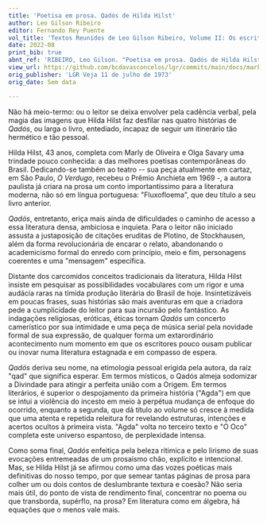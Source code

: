```yaml
---
title: 'Poetisa em prosa. Qadós de Hilda Hilst'
author: Leo Gilson Ribeiro
editor: Fernando Rey Puente
vol_title: 'Textos Reunidos de Leo Gilson Ribeiro, Volume II: Os escritores aquém e além da literatura: Guimarães Rosa, Clarice Lispector e Hilda Hilst'
date: 2022-08
print_bib: true
abnt_ref: 'RIBEIRO, Leo Gilson. "Poetisa em prosa. Qadós de Hilda Hilst". In PUENTE, Fernando Rey (org.) <em>Textos Reunidos de Leo Gilson Ribeiro, Volume 2: Os escritores aquém e além da literatura: Guimarães Rosa, Clarice Lispector e Hilda Hilst</em>, 2022. Publicação original: LGR Veja 11 de julho de 1973, Sem data. URL: <a href="yml_view_url">https://github.com/bcdavasconcelos/lgr/commits/main/docs/markdown/volume-2/03-hilda-hilst/02-poetisa-em-prosa-qados-de-hilda-hilst</a>'
view_url: https://github.com/bcdavasconcelos/lgr/commits/main/docs/markdown/volume-2/03-hilda-hilst/02-poetisa-em-prosa-qados-de-hilda-hilst
orig_publisher: 'LGR Veja 11 de julho de 1973'
orig_date: Sem data

---
```


Não há meio-termo: ou o leitor se deixa envolver pela cadência verbal, pela magia das imagens que Hilda Hilst faz desfilar nas quatro histórias de *Qadós*, ou larga o livro, entediado, incapaz de seguir um itinerário tão hermético e tão pessoal.

Hilda Hilst, 43 anos, completa com Marly de Oliveira e Olga Savary uma trindade pouco conhecida: a das melhores poetisas contemporâneas do Brasil. Dedicando-se também ao teatro -- sua peça atualmente em cartaz, em São Paulo, *O Verdugo*, recebeu o Prêmio Anchieta em 1969 -, a autora paulista já criara na prosa um conto importantíssimo para a literatura moderna, não só em língua portuguesa: "Fluxofloema", que deu título a seu livro anterior.

*Qadós*, entretanto, eriça mais ainda de dificuldades o caminho de acesso a essa literatura densa, ambiciosa e inquieta. Para o leitor não iniciado assusta a justaposição de citações eruditas de Plotino, de Stockhausen, além da forma revolucionária de encarar o relato, abandonando o academicismo formal do enredo com princípio, meio e fim, personagens coerentes e uma "mensagem" específica.

Distante dos carcomidos conceitos tradicionais da literatura, Hilda Hilst insiste em pesquisar as possibilidades vocabulares com um rigor e uma audácia raras na tímida produção literária do Brasil de hoje. Insintetizáveis em poucas frases, suas histórias são mais aventuras em que a criadora pede a cumplicidade do leitor para sua incursão pelo fantástico. As indagações religiosas, eróticas, éticas tornam *Qadós* um concerto camerístico por sua intimidade e uma peça de música serial pela novidade formal de sua expressão, de qualquer forma um extarordinário acontecimento num momento em que os escritores pouco ousam publicar ou inovar numa literatura estagnada e em compasso de espera.

*Qadós* deriva seu nome, na etimologia pessoal erigida pela autora, da raíz "qad" que significa esperar. Em termos místicos, o Qadós almeja sodomizar a Divindade para atingir a perfeita união com a Origem. Em termos literários, é superior o despojamento da primeira história ("Agda") em que se intui a violência do incesto em meio à perpétua mudança de enfoque do ocorrido, enquanto a segunda, que dá título ao volume só cresce à medida que uma atenta e repetida releitura for revelando estruturas, intenções e acertos ocultos à primeira vista. "Agda" volta no terceiro texto e "O Oco" completa este universo espantoso, de perplexidade intensa.

Como soma final, *Qadós* enfeitiça pela beleza rítimica e pelo lirismo de suas evocações entremeadas de um prosaísmo chão, explícito e intencional. Mas, se Hilda Hilst já se afirmou como uma das vozes poéticas mais definitivas do nosso tempo, por que semear tantas páginas de prosa para colher um ou dois contos de deslumbrante textura e coesão? Não seria mais útil, do ponto de vista de rendimento final, concentrar no poema ou que transborda, supérflo, na prosa? Em literatura como em álgebra, há equações que o menos vale mais.